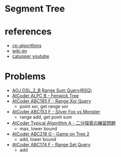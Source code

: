 # Segment Tree 



# references 
- [cp-algorithms](https://cp-algorithms.com/data_structures/segment_tree.html)
- [wiki en](https://en.wikipedia.org/wiki/Segment_tree)
- [catupper youtube](https://www.youtube.com/watch?v=LjhVy1ZJTMc)


# Problems 
- [AOJ DSL_2_B Range Sum Query(RSQ)](https://judge.u-aizu.ac.jp/onlinejudge/description.jsp?id=DSL_2_B)
- [AtCoder ALPC B - Fenwick Tree](https://atcoder.jp/contests/practice2/tasks/practice2_b)
- [AtCoder ABC185 F - Range Xor Query](https://atcoder.jp/contests/abc185/tasks/abc185_f)
  - point xor, get range xor 
- [AtCoder ABC153 F - Silver Fox vs Monster](https://atcoder.jp/contests/abc153/tasks/abc153_f)
  - range add, get point sum
- [AtCoder Typical Algorithm A - 二分探索の練習問題](https://atcoder.jp/contests/typical-algorithm/tasks/typical_algorithm_a)
  - max, lower bound
- [AtCoder ABC218 G - Game on Tree 2](https://atcoder.jp/contests/abc218/tasks/abc218_g)
  - add, lower bound
- [AtCoder ABC174 F - Range Set Query](https://atcoder.jp/contests/abc174/tasks/abc174_f)
  - add